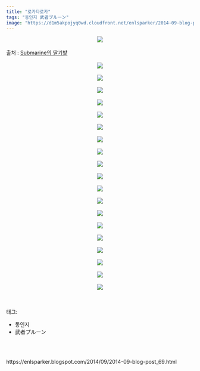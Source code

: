 ```yaml
---
title: "로카타로카"
tags: "동인지 武者プルーン"
image: "https://d1m5akpojyq0wd.cloudfront.net/enlsparker/2014-09-blog-post_69/001.jpg"
---
```

<div class="article">
<div class="post-body entry-content" id="post-body-3743245691089164604" itemprop="description articleBody">
<div class="separator" style="clear: both; text-align: center;">
<img src="{{ site.imgserver6 }}/enlsparker/2014-09-blog-post_69/001.jpg"/></div>
<br/>
<a name="more"></a>출처 : <a href="http://blog.naver.com/chompq">Submarine의 딸기밭</a><br/>
<br/>
<div class="separator" style="clear: both; text-align: center;">
<img src="{{ site.imgserver6 }}/enlsparker/2014-09-blog-post_69/002.jpg"/></div>
<br/>
<div class="separator" style="clear: both; text-align: center;">
<img src="{{ site.imgserver6 }}/enlsparker/2014-09-blog-post_69/003.jpg"/></div>
<br/>
<div class="separator" style="clear: both; text-align: center;">
<img src="{{ site.imgserver6 }}/enlsparker/2014-09-blog-post_69/004.jpg"/></div>
<br/>
<div class="separator" style="clear: both; text-align: center;">
<img src="{{ site.imgserver6 }}/enlsparker/2014-09-blog-post_69/005.jpg"/></div>
<br/>
<div class="separator" style="clear: both; text-align: center;">
<img src="{{ site.imgserver6 }}/enlsparker/2014-09-blog-post_69/006.jpg"/></div>
<br/>
<div class="separator" style="clear: both; text-align: center;">
<img src="{{ site.imgserver6 }}/enlsparker/2014-09-blog-post_69/007.jpg"/></div>
<br/>
<div class="separator" style="clear: both; text-align: center;">
<img src="{{ site.imgserver6 }}/enlsparker/2014-09-blog-post_69/008.jpg"/></div>
<br/>
<div class="separator" style="clear: both; text-align: center;">
<img src="{{ site.imgserver6 }}/enlsparker/2014-09-blog-post_69/009.jpg"/></div>
<br/>
<div class="separator" style="clear: both; text-align: center;">
<img src="{{ site.imgserver6 }}/enlsparker/2014-09-blog-post_69/010.png"/></div>
<br/>
<div class="separator" style="clear: both; text-align: center;">
<img src="{{ site.imgserver6 }}/enlsparker/2014-09-blog-post_69/011.png"/></div>
<br/>
<div class="separator" style="clear: both; text-align: center;">
<img src="{{ site.imgserver6 }}/enlsparker/2014-09-blog-post_69/012.jpg"/></div>
<br/>
<div class="separator" style="clear: both; text-align: center;">
<img src="{{ site.imgserver6 }}/enlsparker/2014-09-blog-post_69/013.jpg"/></div>
<br/>
<div class="separator" style="clear: both; text-align: center;">
<img src="{{ site.imgserver6 }}/enlsparker/2014-09-blog-post_69/014.jpg"/></div>
<br/>
<div class="separator" style="clear: both; text-align: center;">
<img src="{{ site.imgserver6 }}/enlsparker/2014-09-blog-post_69/015.jpg"/></div>
<br/>
<div class="separator" style="clear: both; text-align: center;">
<img src="{{ site.imgserver6 }}/enlsparker/2014-09-blog-post_69/016.jpg"/></div>
<br/>
<div class="separator" style="clear: both; text-align: center;">
<img src="{{ site.imgserver6 }}/enlsparker/2014-09-blog-post_69/017.jpg"/></div>
<br/>
<div class="separator" style="clear: both; text-align: center;">
<img src="{{ site.imgserver6 }}/enlsparker/2014-09-blog-post_69/018.jpg"/></div>
<br/>
<div class="separator" style="clear: both; text-align: center;">
<img src="{{ site.imgserver6 }}/enlsparker/2014-09-blog-post_69/019.jpg"/></div>
<br/>
<div class="separator" style="clear: both; text-align: center;">
<img src="{{ site.imgserver6 }}/enlsparker/2014-09-blog-post_69/020.png"/></div>
<br/>
<div style="clear: both;"></div>
</div></div><br/>
<div class="tagTrail">
<p>태그: </p>
<ul>
<li>동인지</li>
<li>武者プルーン</li>
</ul>
</div><br/>

<br/>
<p id="refer">https://enlsparker.blogspot.com/2014/09/2014-09-blog-post_69.html</p>
<br/>

